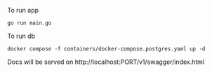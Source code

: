 To run app

`go run main.go`

To run db

`docker compose -f containers/docker-compose.postgres.yaml up -d`

Docs will be served on http://localhost:PORT/v1/swagger/index.html